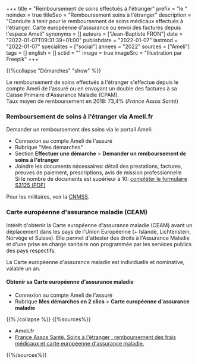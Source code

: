 +++
title = "Remboursement de soins effectués à l'étranger"
prefix = "le "
noindex = true
titleSeo = "Remboursement soins à l'étranger"
description = "Conduite à tenir pour le remboursement de soins médicaux effectués à l'étranger. Carte européenne d'assurance ou envoi des factures depuis l'espace Ameli"
synonyms = []
auteurs = ["Jean-Baptiste FRON"]
date = "2022-01-07T09:31:39+01:00"
publishdate = "2022-01-07"
lastmod = "2022-01-07"
specialites = ["social"]
annees = "2022"
sources = ["Ameli"]
tags = []
english = []
sctid = ""
image = true
imageSrc = "Illustration par Freepik"
+++

{{%collapse "Démarches" "show" %}}

Le remboursement de soins effectués à l'étranger s'effectue depuis le compte Ameli de l'assuré ou en envoyant un double des factures à sa Caisse Primaire d'Assurance Maladie (CPAM).  
Taux moyen de remboursement en 2018: 73,4% (*France Assos Santé*)

### Remboursement de soins à l'étranger via Ameli.fr

Demander un remboursement des soins via le portail Ameli:

- Connexion au compte Ameli de l'assuré
- Rubrique "Mes démarches"
- Section **Effectuer une démarche** > **Demander un remboursement de soins à l'étranger**
- Joindre les documents nécessaires: détail des prestations, factures, preuves de paiement, prescriptions, avis de mission professionnelle  
  Si le nombre de documents est supérieur à 10: [compléter le formulaire S3125 (PDF)](https://www.ameli.fr/sites/default/files/formualires/221/s3125.pdf)

Pour les militaires, voir la [CNMSS](https://www.cnmss.fr/).

### Carte européenne d'assurance maladie (CEAM)

Intérêt d'obtenir la Carte européenne d'assurance maladie (CEAM) avant un déplacement dans les pays de l'Union Européenne (+ Islande, Lichtenstein, Norvège et Suisse). Elle permet d'attester des droits à l'Assurance Maladie et d'une prise en charge sanitaire non programmée par les services publics des pays respectifs.

La Carte européenne d'assurance maladie est individuelle et nominative, valable un an.

#### Obtenir sa Carte européenne d'assurance maladie

- Connexion au compte Ameli de l'assuré
- Rubrique **Mes démarches en 2 clics** > **Carte européenne d'assurance maladie**

{{% /collapse %}}
{{%sources%}}

- Ameli.fr
- [France Assos Santé. Soins à l'étranger : remboursement des frais médicaux et carte européenne d'assurance maladie.](https://www.france-assos-sante.org/66-millions-dimpatients/la-qualite-de-vos-soins/soins-a-letranger-ce-quil-faut-savoir-avant-de-partir-3/)

{{%/sources%}}
